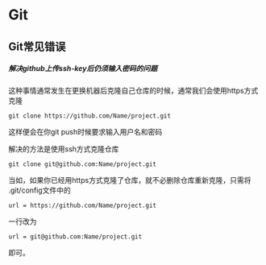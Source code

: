 # Git
## Git常见错误

##### 解决github上传ssh-key后仍须输入密码的问题

这种事情通常发生在更换机器后克隆自己仓库的时候，通常我们会使用https方式克隆

    git clone https://github.com/Name/project.git
    
这样便会在你git push时候要求输入用户名和密码 

解决的方法是使用ssh方式克隆仓库

    git clone git@github.com:Name/project.git
    
当如，如果你已经用https方式克隆了仓库，就不必删除仓库重新克隆，只需将 .git/config文件中的 

    url = https://github.com/Name/project.git 

一行改为 
    
    url = git@github.com:Name/project.git 

即可。
